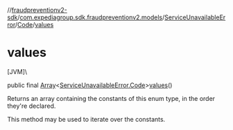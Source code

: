 //[fraudpreventionv2-sdk](../../../../index.md)/[com.expediagroup.sdk.fraudpreventionv2.models](../../index.md)/[ServiceUnavailableError](../index.md)/[Code](index.md)/[values](values.md)

# values

[JVM]\

public final [Array](https://kotlinlang.org/api/latest/jvm/stdlib/kotlin/-array/index.html)&lt;[ServiceUnavailableError.Code](index.md)&gt;[values](values.md)()

Returns an array containing the constants of this enum type, in the order they're declared.

This method may be used to iterate over the constants.
